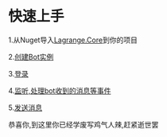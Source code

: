 # 快速上手

1.从Nuget导入[Lagrange.Core](https://www.nuget.org/packages/Lagrange.Core)到你的项目

2.[创建Bot实例](/Lagrange.Core/Start/)

3.[登录](/Lagrange.Core/Login/)

4.[监听,处理bot收到的消息等事件](/Lagrange.Core/Event/)

5.[发送消息](/Lagrange.Core/Send/)

恭喜你,到这里你已经学废写鸡气人辣,赶紧逝世罢